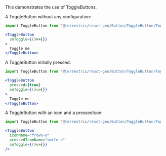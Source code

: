 This demonstrates the use of ToggleButtons.

A ToggleButton without any configuration:

```jsx
import ToggleButton from '@terrestris/react-geo/Button/ToggleButton/ToggleButton';

<ToggleButton
  onToggle={()=>{}}
>
  Toggle me
</ToggleButton>
```

A ToggleButton initially pressed:

```jsx
import ToggleButton from '@terrestris/react-geo/Button/ToggleButton/ToggleButton';

<ToggleButton
  pressed={true}
  onToggle={()=>{}}
>
  Toggle me
</ToggleButton>
```

A ToggleButton with an icon and a pressedIcon:

```jsx
import ToggleButton from '@terrestris/react-geo/Button/ToggleButton/ToggleButton';

<ToggleButton
  iconName="frown-o"
  pressedIconName="smile-o"
  onToggle={()=>{}}
/>
```
